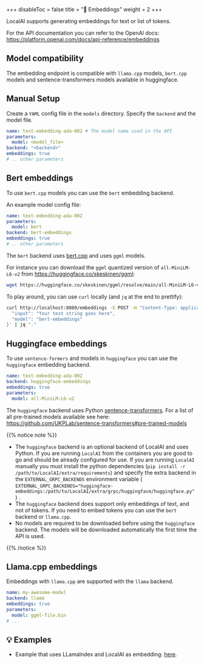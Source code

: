 
+++
disableToc = false
title = "🧠 Embeddings"
weight = 2
+++

LocalAI supports generating embeddings for text or list of tokens.

For the API documentation you can refer to the OpenAI docs: https://platform.openai.com/docs/api-reference/embeddings

## Model compatibility

The embedding endpoint is compatible with `llama.cpp` models, `bert.cpp` models and sentence-transformers models available in huggingface.

## Manual Setup

Create a `YAML` config file in the `models` directory. Specify the `backend` and the model file.

```yaml
name: text-embedding-ada-002 # The model name used in the API
parameters:
  model: <model_file>
backend: "<backend>"
embeddings: true
# .. other parameters
```

## Bert embeddings

To use `bert.cpp` models you can use the `bert` embedding backend.

An example model config file:

```yaml
name: text-embedding-ada-002
parameters:
  model: bert
backend: bert-embeddings
embeddings: true
# .. other parameters
```

The `bert` backend uses [bert.cpp](https://github.com/skeskinen/bert.cpp) and uses `ggml` models.

For instance you can download the `ggml` quantized version of `all-MiniLM-L6-v2` from https://huggingface.co/skeskinen/ggml:

```bash
wget https://huggingface.co/skeskinen/ggml/resolve/main/all-MiniLM-L6-v2/ggml-model-q4_0.bin -O models/bert
```

To play around, you can use `curl` locally (and `jq` at the end to prettify):

```bash
curl http://localhost:8080/embeddings -X POST -H "Content-Type: application/json" -d '{
  "input": "Your text string goes here",
  "model": "bert-embeddings"
}' | jq "."
```

## Huggingface embeddings

To use `sentence-formers` and models in `huggingface` you can use the `huggingface` embedding backend.

```yaml
name: text-embedding-ada-002
backend: huggingface-embeddings
embeddings: true
parameters:
  model: all-MiniLM-L6-v2
```

The `huggingface` backend uses Python [sentence-transformers](https://github.com/UKPLab/sentence-transformers). For a list of all pre-trained models available see here: https://github.com/UKPLab/sentence-transformers#pre-trained-models

{{% notice note %}}

- The `huggingface` backend is an optional backend of LocalAI and uses Python. If you are running `LocalAI` from the containers you are good to go and should be already configured for use. If you are running `LocalAI` manually you must install the python dependencies (`pip install -r /path/to/LocalAI/extra/requirements`) and specify the extra backend in the `EXTERNAL_GRPC_BACKENDS` environment variable ( `EXTERNAL_GRPC_BACKENDS="huggingface-embeddings:/path/to/LocalAI/extra/grpc/huggingface/huggingface.py"` ) .
- The `huggingface` backend does support only embeddings of text, and not of tokens. If you need to embed tokens you can use the `bert` backend or `llama.cpp`.
- No models are required to be downloaded before using the `huggingface` backend. The models will be downloaded automatically the first time the API is used.

{{% /notice %}}

## Llama.cpp embeddings

Embeddings with `llama.cpp` are supported with the `llama` backend.

```yaml
name: my-awesome-model
backend: llama
embeddings: true
parameters:
  model: ggml-file.bin
# ...
```

## 💡 Examples

- Example that uses LLamaIndex and LocalAI as embedding: [here](https://github.com/go-skynet/LocalAI/tree/master/examples/query_data/).

